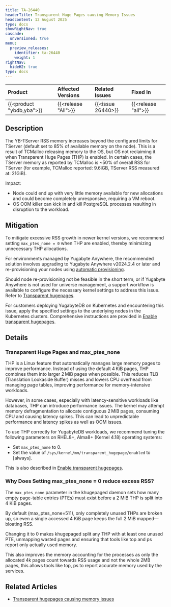 ```yaml
---
title: TA-26440
headerTitle: Transparent Huge Pages causing Memory Issues 
headcontent: 12 August 2025
type: docs
showRightNav: true
cascade:
  unversioned: true
menu:
  preview_releases:
    identifier: ta-26440
    weight: 1
rightNav:
  hideH2: true
type: docs
---
```


| Product | Affected Versions | Related Issues | Fixed In |
| :------------------------- | :------------------ | :---------------- | :------- |
| {{<product "ybdb,yba">}} | {{<release "All">}} | {{<issue 26440>}} | {{<release "all">}} |

## Description

The YB-TServer RSS memory increases beyond the configured limits for TServer (default set to 85% of available memory on the node). This is a result of TCMalloc releasing memory to the OS, but OS not reclaiming it when Transparent Huge Pages (THP) is enabled. In certain cases, the TServer memory as reported by TCMalloc is ~50% of overall RSS for TServer (for example, TCMalloc reported: 9.6iGB, TServer RSS measured at: 21GiB).

Impact:

- Node could end up with very little memory available for new allocations and could become completely unresponsive, requiring a VM reboot.
- OS OOM killer can kick in and kill PostgreSQL processes resulting in disruption to the workload.

## Mitigation

To mitigate excessive RSS growth in newer kernel versions, we recommend setting `max_ptes_none = 0` when THP are enabled, thereby minimizing unnecessary THP allocations.

For environments managed by Yugabyte Anywhere, the recommended solution involves upgrading to Yugabyte Anywhere v2024.2.4 or later and re-provisioning your nodes using [automatic provisioning](../../../yugabyte-platform/prepare/server-nodes-software/software-on-prem/).

Should node re-provisioning not be feasible in the short term, or if Yugabyte Anywhere is not used for universe management, a support workflow is available to configure the necessary kernel settings to address this issue. Refer to [Transparent hugepages](../../../yugabyte-platform/prepare/server-nodes-software/#transparent-hugepages).

For customers deploying YugabyteDB on Kubernetes and encountering this issue, apply the specified settings to the underlying nodes in the Kubernetes clusters. Comprehensive instructions are provided in [Enable transparent hugepages](../../../deploy/manual-deployment/system-config/#enable-transparent-hugepages).

## Details

### Transparent Huge Pages and max_ptes_none

THP is a Linux feature that automatically manages large memory pages to improve performance. Instead of using the default 4 KiB pages, THP combines them into larger 2 MiB pages when possible. This reduces TLB (Translation Lookaside Buffer) misses and lowers CPU overhead from managing page tables, improving performance for memory-intensive workloads.

However, in some cases, especially with latency-sensitive workloads like databases, THP can introduce performance issues. The kernel may attempt memory defragmentation to allocate contiguous 2 MiB pages, consuming CPU and causing latency spikes. This can lead to unpredictable performance and latency spikes as well as OOM issues.

To use THP correctly for YugabyteDB workloads, we recommend tuning the following parameters on RHEL8+, Alma8+ (Kernel 4.18) operating systems:

- Set `max_ptes_none` to 0.
- Set the value of `/sys/kernel/mm/transparent_hugepage/enabled` to [always].

This is also described in [Enable transparent hugepages](../../../deploy/manual-deployment/system-config/#enable-transparent-hugepages).

### Why Does Setting max_ptes_none = 0 reduce excess RSS?

The `max_ptes_none` parameter in the khugepaged daemon sets how many empty page-table entries (PTEs) must exist before a 2 MiB THP is split into 4 KiB pages.

By default (max_ptes_none=511), only completely unused THPs are broken up, so even a single accessed 4 KiB page keeps the full 2 MiB mapped—bloating RSS.

Changing it to 0 makes khugepaged split any THP with at least one unused PTE, unmapping wasted pages and ensuring that tools like top and ps report only actually used memory.

This also improves the memory accounting for the processes as only the allocated 4k pages count towards RSS usage and not the whole 2MB pages, this allows tools like top, ps to report accurate memory used by the services.

## Related Articles

- [Transparent hugepages causing memory issues](https://support.yugabyte.com/hc/en-us/articles/35080289380493-Transparent-Huge-Pages-causing-Memory-Issues)
